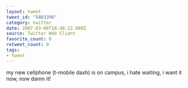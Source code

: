 ```yaml
---
layout: tweet
tweet_id: "5883396"
category: twitter
date: 2007-03-06T18:48:22.000Z
source: Twitter Web Client
favorite_count: 0
retweet_count: 0
tags:
- tweet
---
```


my new cellphone (t-mobile dash) is on campus, i hate waiting, i want it now, now damn it!
